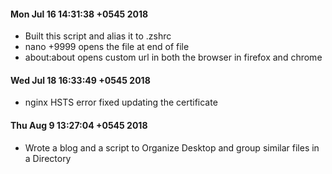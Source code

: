 #### Mon Jul 16 14:31:38 +0545 2018

- Built this script and alias it to .zshrc
- nano +9999 opens the file at end of file
- about:about opens custom url in both the browser in firefox and chrome

#### Wed Jul 18 16:33:49 +0545 2018

- nginx HSTS error fixed updating the certificate
 
#### Thu Aug  9 13:27:04 +0545 2018

- Wrote a blog and a script to Organize Desktop and group similar files in a Directory
 

